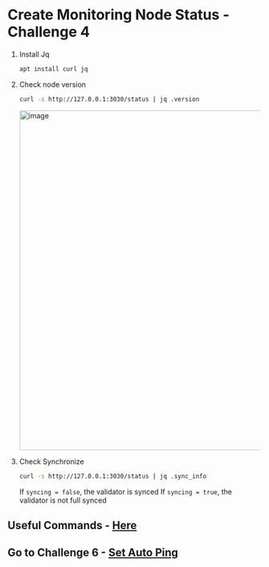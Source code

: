# Create Monitoring Node Status - Challenge 4

1. Install Jq

    ```bash
    apt install curl jq
    ```
    
2. Check node version

    ```bash
    curl -s http://127.0.0.1:3030/status | jq .version
    ```
    
    <img width="675" alt="image" src="https://user-images.githubusercontent.com/78410824/181920177-9c874c17-4ec0-4d6a-8a1e-7db525190ef1.png">

3. Check Synchronize

    ```bash
    curl -s http://127.0.0.1:3030/status | jq .sync_info
    ```
    
    If `syncing = false`, the validator is synced
    If `syncing = true`, the validator is not full synced
    

## Useful Commands - [Here](https://github.com/0xachraf/stakewars/blob/main/useful.md)

## Go to Challenge 6 - [Set Auto Ping](https://github.com/0xachraf/stakewars/blob/main/task/06.md)
